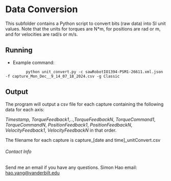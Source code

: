 # Data Conversion

This subfolder contains a Python script to convert bits (raw data) into SI unit values. Note that the units for torques are N*m, for positions are rad or m, and for velocities are rad/s or m/s.

## Running 

- Example command:

```
         python unit_convert.py -c sawRobotIO1394-PSM1-26611.xml.json -f capture_Mon_Dec__9_14_07_18_2024.csv -g Classic
```

## Output

The program will output a csv file for each capture containing the following data for each axis:

*Timestamp,* *TorqueFeedback1*,..,*TorqueFeedbackN*, *TorqueCommand1*, *TorqueCommandN*, *PositionFeedback1*, *PositionFeedbackN*, *VelocityFeedback1*, *VelocityFeedbackN* in that order.

The filename for each capture is capture_[date and time]_unitConvert.csv

###### Contact Info
Send me an email if you have any questions.
Simon Hao
email: hao.yang@vanderbilt.edu
